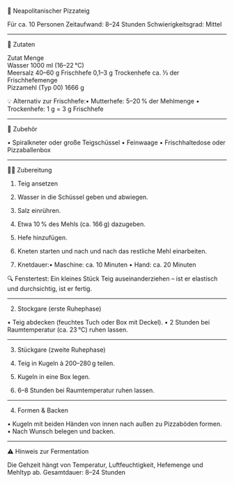 
🍕 Neapolitanischer Pizzateig

Für ca. 10 Personen
Zeitaufwand: 8–24 Stunden
Schwierigkeitsgrad: Mittel

---

🧂 Zutaten

Zutat	Menge	
Wasser	1000 ml (16–22 °C)	
Meersalz	40–60 g	
Frischhefe	0,1–3 g	
Trockenhefe	ca. ⅓ der Frischhefemenge	
Pizzamehl (Typ 00)	1666 g	


💡 Alternativ zur Frischhefe:• Mutterhefe: 5–20 % der Mehlmenge
• Trockenhefe: 1 g = 3 g Frischhefe


---

🧰 Zubehör

• Spiralkneter oder große Teigschüssel
• Feinwaage
• Frischhaltedose oder Pizzaballenbox


---

👨‍🍳 Zubereitung

1. Teig ansetzen

1. Wasser in die Schüssel geben und abwiegen.
2. Salz einrühren.
3. Etwa 10 % des Mehls (ca. 166 g) dazugeben.
4. Hefe hinzufügen.
5. Kneten starten und nach und nach das restliche Mehl einarbeiten.
6. Knetdauer:• Maschine: ca. 10 Minuten
• Hand: ca. 20 Minuten



🔍 Fenstertest: Ein kleines Stück Teig auseinanderziehen – ist er elastisch und durchsichtig, ist er fertig.

---

2. Stockgare (erste Ruhephase)

• Teig abdecken (feuchtes Tuch oder Box mit Deckel).
• 2 Stunden bei Raumtemperatur (ca. 23 °C) ruhen lassen.


---

3. Stückgare (zweite Ruhephase)

1. Teig in Kugeln à 200–280 g teilen.
2. Kugeln in eine Box legen.
3. 6–8 Stunden bei Raumtemperatur ruhen lassen.


---

4. Formen & Backen

• Kugeln mit beiden Händen von innen nach außen zu Pizzaböden formen.
• Nach Wunsch belegen und backen.


---

⚠️ Hinweis zur Fermentation

Die Gehzeit hängt von Temperatur, Luftfeuchtigkeit, Hefemenge und Mehltyp ab.
Gesamtdauer: 8–24 Stunden
